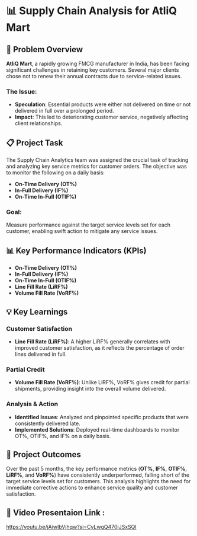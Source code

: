 

# 📊 Supply Chain Analysis for AtliQ Mart

## 🚚 Problem Overview
**AtliQ Mart**, a rapidly growing FMCG manufacturer in India, has been facing significant challenges in retaining key customers. Several major clients chose not to renew their annual contracts due to service-related issues.

### The Issue:
- **Speculation**: Essential products were either not delivered on time or not delivered in full over a prolonged period.
- **Impact**: This led to deteriorating customer service, negatively affecting client relationships.

## 📋 Project Task
The Supply Chain Analytics team was assigned the crucial task of tracking and analyzing key service metrics for customer orders. The objective was to monitor the following on a daily basis:

- **On-Time Delivery (OT%)**
- **In-Full Delivery (IF%)**
- **On-Time In-Full (OTIF%)**

### Goal:
Measure performance against the target service levels set for each customer, enabling swift action to mitigate any service issues.

## 📊 Key Performance Indicators (KPIs)
- **On-Time Delivery (OT%)**
- **In-Full Delivery (IF%)**
- **On-Time In-Full (OTIF%)**
- **Line Fill Rate (LiRF%)**
- **Volume Fill Rate (VoRF%)**

## 💡 Key Learnings
### Customer Satisfaction
- **Line Fill Rate (LiRF%)**: A higher LiRF% generally correlates with improved customer satisfaction, as it reflects the percentage of order lines delivered in full.
  
### Partial Credit
- **Volume Fill Rate (VoRF%)**: Unlike LiRF%, VoRF% gives credit for partial shipments, providing insight into the overall volume delivered.

### Analysis & Action
- **Identified Issues**: Analyzed and pinpointed specific products that were consistently delivered late.
- **Implemented Solutions**: Deployed real-time dashboards to monitor OT%, OTIF%, and IF% on a daily basis.

## 🚀 Project Outcomes
Over the past 5 months, the key performance metrics (**OT%**, **IF%**, **OTIF%**, **LiRF%**, and **VoRF%**) have consistently underperformed, falling short of the target service levels set for customers. This analysis highlights the need for immediate corrective actions to enhance service quality and customer satisfaction.

## 🚀 Video Presentaion Link :
https://youtu.be/jAiwIbVjhqw?si=CyLwgQ470jJSxSQI

